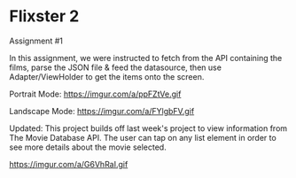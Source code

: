 # Flixster 2
Assignment #1


In this assignment, we were instructed to fetch from the API containing the films, parse the JSON file & feed the datasource, then use Adapter/ViewHolder to get the items onto the screen.



Portrait Mode: https://imgur.com/a/ppFZtVe.gif

Landscape Mode: https://imgur.com/a/FYlgbFV.gif

Updated:
This project builds off last week's project to view information from The Movie Database API. The user can tap on any list element in order to see more details about the movie selected.

https://imgur.com/a/G6VhRaI.gif
